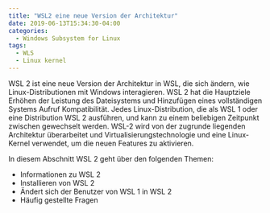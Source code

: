 ```yaml
---
title: "WSL2 eine neue Version der Architektur"
date: 2019-06-13T15:34:30-04:00
categories:
  - Windows Subsystem for Linux
tags:
  - WLS
  - Linux kernel
---
```

WSL 2 ist eine neue Version der Architektur in WSL, die sich ändern, wie Linux-Distributionen mit Windows interagieren. WSL 2 hat die Hauptziele Erhöhen der Leistung des Dateisystems und Hinzufügen eines vollständigen Systems Aufruf Kompatibilität. Jedes Linux-Distribution, die als WSL 1 oder eine Distribution WSL 2 ausführen, und kann zu einem beliebigen Zeitpunkt zwischen gewechselt werden. WSL-2 wird von der zugrunde liegenden Architektur überarbeitet und Virtualisierungstechnologie und eine Linux-Kernel verwendet, um die neuen Features zu aktivieren.

In diesem Abschnitt WSL 2 geht über den folgenden Themen:

   * Informationen zu WSL 2
   * Installieren von WSL 2
   * Ändert sich der Benutzer von WSL 1 in WSL 2
   * Häufig gestellte Fragen
